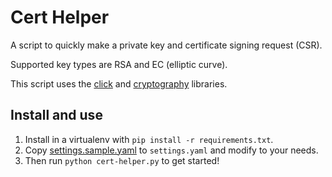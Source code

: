 # Cert Helper

A script to quickly make a private key and certificate signing request (CSR).

Supported key types are RSA and EC (elliptic curve).

This script uses the [click] and [cryptography] libraries.

## Install and use

1. Install in a virtualenv with `pip install -r requirements.txt`.
1. Copy [settings.sample.yaml](settings.sample.yaml) to `settings.yaml` and modify to your needs.
1. Then run `python cert-helper.py` to get started!

[click]: https://click.palletsprojects.com/
[cryptography]: https://cryptography.io/
